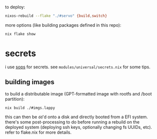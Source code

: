 to deploy:
```sh
nixos-rebuild --flake "./#servo" {build,switch}
```

more options (like building packages defined in this repo):
```sh
nix flake show
```


# secrets

i use [sops](https://github.com/Mic92/sops-nix) for secrets.
see `modules/universal/secrets.nix` for some tips.

## building images

to build a distributable image (GPT-formatted image with rootfs and /boot partition):
```sh
nix build ./#imgs.lappy
```
this can then be `dd`'d onto a disk and directly booted from a EFI system.
there's some post-processing to do before running a rebuild on the deployed system (deploying ssh keys, optionally changing fs UUIDs, etc).
refer to flake.nix for more details.

